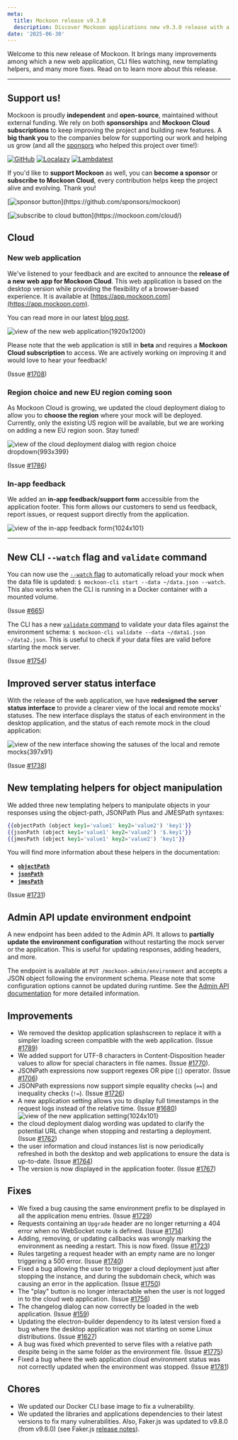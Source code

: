 ```yaml
---
meta:
  title: Mockoon release v9.3.0
  description: Discover Mockoon applications new v9.3.0 release with a new web application, CLI files watching, new templating helpers, and more.
date: '2025-06-30'
---
```


Welcome to this new release of Mockoon. It brings many improvements among which a new web application, CLI files watching, new templating helpers, and many more fixes.
Read on to learn more about this release.

---

## Support us!

Mockoon is proudly **independent** and **open-source**, maintained without external funding. We rely on both **sponsorships** and **Mockoon Cloud subscriptions** to keep improving the project and building new features. A **big thank you** to the companies below for supporting our work and helping us grow (and all the [sponsors](https://github.com/mockoon/mockoon/blob/main/backers.md) who helped this project over time!):

[![GitHub](https://mockoon.com/images/sponsors/github.png)](https://github.blog/2023-04-12-github-accelerator-our-first-cohort-and-whats-next/)
[![Localazy](https://mockoon.com/images/sponsors/localazy.png)](https://localazy.com/register?ref=a9CiDC61gOac-azO)
[![Lambdatest](https://mockoon.com/images/sponsors/lambdatest.png)](https://www.lambdatest.com/)

If you'd like to **support Mockoon** as well, you can **become a sponsor** or **subscribe to Mockoon Cloud**, every contribution helps keep the project alive and evolving. Thank you!

[![sponsor button](https://mockoon.com/images/sponsor-btn-250.png?)](https://github.com/sponsors/mockoon)

[![subscribe to cloud button](https://mockoon.com/images/cloud-btn-250.png?)](https://mockoon.com/cloud/)

## Cloud

### New web application

We've listened to your feedback and are excited to announce the **release of a new web app for Mockoon Cloud**. This web application is based on the desktop version while providing the flexibility of a browser-based experience. It is available at [https://app.mockoon.com](https://app.mockoon.com).

You can read more in our latest [blog post](https://mockoon.com/blog/introducing-mockoon-cloud-web-app/).

![view of the new web application{1920x1200}](/images/releases/9.3.0/mockoon-cloud-web-application.png)

Please note that the web application is still in **beta** and requires a **Mockoon Cloud subscription** to access. We are actively working on improving it and would love to hear your feedback!

(Issue [#1708](https://github.com/mockoon/mockoon/issues/1708))

### Region choice and new EU region coming soon

As Mockoon Cloud is growing, we updated the cloud deployment dialog to allow you to **choose the region** where your mock will be deployed. Currently, only the existing US region will be available, but we are working on adding a new EU region soon. Stay tuned!

![view of the cloud deployment dialog with region choice dropdown{993x399}](/images/releases/9.3.0/deploy-environment-dialog-region-choice.png)

(Issue [#1786](https://github.com/mockoon/mockoon/issues/1786))

### In-app feedback

We added an **in-app feedback/support form** accessible from the application footer. This form allows our customers to send us feedback, report issues, or request support directly from the application.

![view of the in-app feedback form{1024x101}](/images/releases/9.3.0/in-app-feedback-form.png)

---

## New CLI `--watch` flag and `validate` command

You can now use the [`--watch` flag](https://github.com/mockoon/mockoon/blob/main/packages/cli/README.md#start-command) to automatically reload your mock when the data file is updated: `$ mockoon-cli start --data ~/data.json --watch`. This also works when the CLI is running in a Docker container with a mounted volume.

(Issue [#665](https://github.com/mockoon/mockoon/issues/665))

The CLI has a new [`validate` command](https://github.com/mockoon/mockoon/blob/main/packages/cli/README.md#validate-command) to validate your data files against the environment schema: `$ mockoon-cli validate --data ~/data1.json ~/data2.json`. This is useful to check if your data files are valid before starting the mock server.

(Issue [#1754](https://github.com/mockoon/mockoon/issues/1754))

## Improved server status interface

With the release of the web application, we have **redesigned the server status interface** to provide a clearer view of the local and remote mocks' statuses. The new interface displays the status of each environment in the desktop application, and the status of each remote mock in the cloud application:

![view of the new interface showing the satuses of the local and remote mocks{397x91}](/images/releases/9.3.0/new-environment-status-ui.png)

(Issue [#1738](https://github.com/mockoon/mockoon/issues/1738))

## New templating helpers for object manipulation

We added three new templating helpers to manipulate objects in your responses using the object-path, JSONPath Plus and JMESPath syntaxes:

```handlebars
{{objectPath (object key1='value1' key2='value2') 'key1'}}
{{jsonPath (object key1='value1' key2='value2') '$.key1'}}
{{jmesPath (object key1='value1' key2='value2') 'key1'}}
```

You will find more information about these helpers in the documentation:

- **[`objectPath`](https://mockoon.com/docs/latest/templating/mockoon-helpers/#objectpath)**
- **[`jsonPath`](https://mockoon.com/docs/latest/templating/mockoon-helpers/#jsonpath)**
- **[`jmesPath`](https://mockoon.com/docs/latest/templating/mockoon-helpers/#jmespath)**

(Issue [#1731](https://github.com/mockoon/mockoon/issues/1731))

## Admin API update environment endpoint

A new endpoint has been added to the Admin API. It allows to **partially update the environment configuration** without restarting the mock server or the application. This is useful for updating responses, adding headers, and more.

The endpoint is available at `PUT /mockoon-admin/environment` and accepts a JSON object following the environment schema. Please note that some configuration options cannot be updated during runtime. See the [Admin API documentation](https://mockoon.com/docs/latest/admin-api/environment-configuration-update/) for more detailed information.

## Improvements

- We removed the desktop application splashscreen to replace it with a simpler loading screen compatible with the web application. (Issue [#1789](https://github.com/mockoon/mockoon/issues/1789))
- We added support for UTF-8 characters in Content-Disposition header values to allow for special characters in file names. (Issue [#1770](https://github.com/mockoon/mockoon/issues/1770)).
- JSONPath expressions now support regexes OR pipe (`|`) operator. (Issue [#1706](https://github.com/mockoon/mockoon/issues/1706))
- JSONPath expressions now support simple equality checks (`==`) and inequality checks (`!=`). (Issue [#1726](https://github.com/mockoon/mockoon/issues/1726))
- A new application setting allows you to display full timestamps in the request logs instead of the relative time. (Issue [#1680](https://github.com/mockoon/mockoon/issues/1680))
  ![view of the new application setting{1024x101}](/images/releases/9.3.0/logs-timestamps-application-setting.png)
- the cloud deployment dialog wording was updated to clarify the potential URL change when stopping and restarting a deployment. (Issue [#1762](https://github.com/mockoon/mockoon/issues/1762))
- the user information and cloud instances list is now periodically refreshed in both the desktop and web applications to ensure the data is up-to-date. (Issue [#1764](https://github.com/mockoon/mockoon/issues/1764))
- The version is now displayed in the application footer. (Issue [#1767](https://github.com/mockoon/mockoon/issues/1767))

## Fixes

- We fixed a bug causing the same environment prefix to be displayed in all the application menu entries. (Issue [#1729](https://github.com/mockoon/mockoon/issues/1729))
- Requests containing an `Upgrade` header are no longer returning a 404 error when no WebSocket route is defined. (Issue [#1714](https://github.com/mockoon/mockoon/issues/1714))
- Adding, removing, or updating callbacks was wrongly marking the environment as needing a restart. This is now fixed. (Issue [#1723](https://github.com/mockoon/mockoon/issues/1723))
- Rules targeting a request header with an empty name are no longer triggering a 500 error. (Issue [#1740](https://github.com/mockoon/mockoon/issues/1740))
- Fixed a bug allowing the user to trigger a cloud deployment just after stopping the instance, and during the subdomain check, which was causing an error in the application. (Issue [#1750](https://github.com/mockoon/mockoon/issues/1750))
- The "play" button is no longer interactable when the user is not logged in to the cloud web application. (Issue [#1756](https://github.com/mockoon/mockoon/issues/1756))
- The changelog dialog can now correctly be loaded in the web application. (Issue [#159](https://github.com/mockoon/mockoon.com/issues/159))
- Updating the electron-builder dependency to its latest version fixed a bug where the desktop application was not starting on some Linux distributions. (Issue [#1627](https://github.com/mockoon/mockoon/issues/1627))
- A bug was fixed which prevented to serve files with a relative path despite being in the same folder as the environment file. (Issue [#1775](https://github.com/mockoon/mockoon/issues/1775))
- Fixed a bug where the web application cloud environment status was not correctly updated when the environment was stopped. (Issue [#1781](https://github.com/mockoon/mockoon/issues/1781))

## Chores

- We updated our Docker CLI base image to fix a vulnerability.
- We updated the libraries and applications dependencies to their latest versions to fix many vulnerabilities. Also, Faker.js was updated to v9.8.0 (from v9.6.0) (see Faker.js [release notes](https://github.com/faker-js/faker/releases)).
